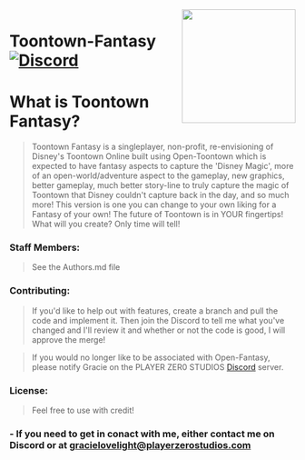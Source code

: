 <img src="https://github.com/PLAYER-ZER0-STUDIOS-Toontown-Fantasy/Toontown_Fantasy/blob/main/assets/images/github-logo/fantasy-logo.png" align="right" width="200" />

# Toontown-Fantasy [![Discord][discordImg]][discordLink]

# What is Toontown Fantasy?
 
> Toontown Fantasy is a singleplayer, non-profit, re-envisioning of Disney's Toontown Online built using Open-Toontown which is expected to have fantasy aspects to capture the 'Disney Magic', more of an open-world/adventure aspect to the gameplay, new graphics, better gameplay, much better story-line to truly capture the magic of Toontown that Disney couldn't capture back in the day, and so much more! This version is one you can change to your own liking for a Fantasy of your own! The future of Toontown is in YOUR fingertips! What will you create? Only time will tell!

### Staff Members:

> See the Authors.md file

### Contributing:

> If you'd like to help out with features, create a branch and pull the code and implement it. Then join the Discord to tell me what you've changed and I'll review it and whether or not the code is good, I will approve the merge!

> If you would no longer like to be associated with Open-Fantasy, please notify Gracie on the PLAYER ZER0 STUDIOS [Discord][discordLink] server.

### License:

> Feel free to use with credit!

### - If you need to get in conact with me, either contact me on Discord or at gracielovelight@playerzerostudios.com

[discordImg]: https://img.shields.io/badge/Discord-PLAYER%20ZER0%20STUDIOS-7289DA?logo=discord&logoWidth=18&colorB=7289DA&style=for-the-badge

[discordLink]: https://discord.gg/9fgW8jAaf6
